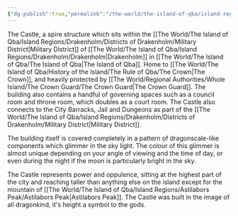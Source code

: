```yaml
---
{"dg-publish":true,"permalink":"/the-world/the-island-of-qba/island-regions/drakenholm/districts-of-drakenholm/the-castle/"}
---
```


The Castle, a spire structure which sits within the [[The World/The Island of Qba/Island Regions/Drakenholm/Districts of Drakenholm/Military District\|Military District]] of [[The World/The Island of Qba/Island Regions/Drakenholm/Drakenholm\|Drakenholm]] in [[The World/The Island of Qba/The Island of Qba\|The Island of Qba]]. Home to [[The World/The Island of Qba/History of the Island/The Rule of Qba/The Crown\|The Crown]], and heavily protected by [[The World/Regional Authorities/Whole Island/The Crown Guard/The Crown Guard\|The Crown Guard]]. The building also contains a handful of governing spaces such as a council room and throne room, which doubles as a court room. The Castle also connects to the City Barracks, Jail and Dungeons as part of the [[The World/The Island of Qba/Island Regions/Drakenholm/Districts of Drakenholm/Military District\|Military District]].

The building itself is covered completely in a pattern of dragonscale-like components which glimmer in the sky light. The colour of this glimmer is almost unique depending on your angle of viewing and the time of day, or even during the night if the moon is particularly bright in the sky. 

The Castle represents power and oppulence, sitting at the highest part of the city and reaching taller than anything else on the island except for the mountain of [[The World/The Island of Qba/Island Regions/Astilabors Peak/Astilabors Peak\|Astilabors Peak]]. The Castle was built in the image of all dragonkind, it's height a symbol to the gods.